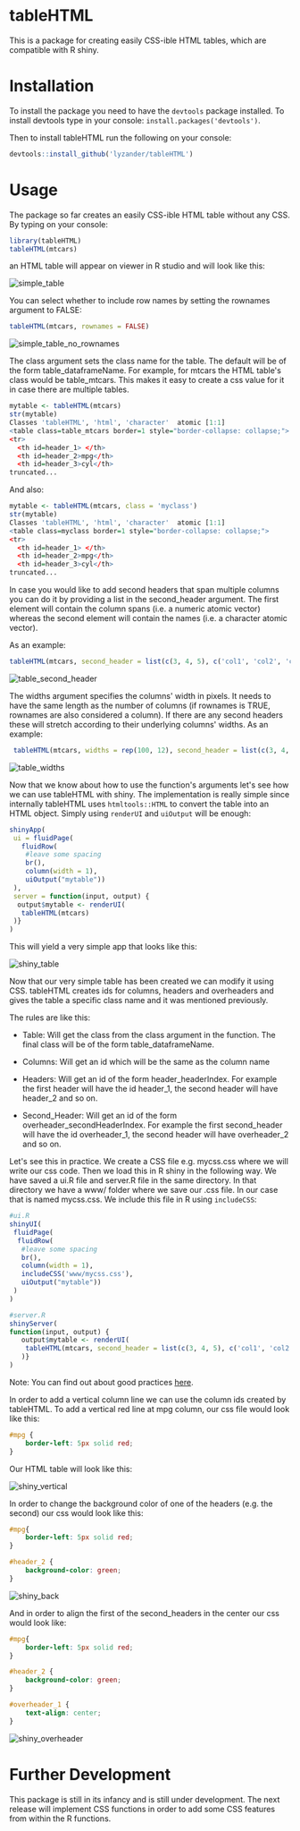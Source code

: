 # tableHTML

This is a package for creating easily CSS-ible HTML tables, which are compatible with R shiny.

# Installation

To install the package you need to have the `devtools` package installed. To install devtools type in your console: `install.packages('devtools')`.

Then to install tableHTML run the following on your console:

```R
devtools::install_github('lyzander/tableHTML')
```

# Usage

The package so far creates an easily CSS-ible HTML table without any CSS. By typing on your console:

```R
library(tableHTML)
tableHTML(mtcars)
```

an HTML table will appear on viewer in R studio and will look like this:

![simple_table](https://github.com/LyzandeR/tableHTML/blob/master/readme_files/simple_table.PNG)

You can select whether to include row names by setting the rownames argument to FALSE:

```R
tableHTML(mtcars, rownames = FALSE)
```

![simple_table_no_rownames](https://github.com/LyzandeR/tableHTML/blob/master/readme_files/table_no_rownames.PNG)

The class argument sets the class name for the table. The default will be of the form table_dataframeName. For example, for mtcars the HTML table's class would be table_mtcars. This makes it easy to create a css value for it in case there are multiple tables.

```R
mytable <- tableHTML(mtcars)
str(mytable)
Classes 'tableHTML', 'html', 'character'  atomic [1:1] 
<table class=table_mtcars border=1 style="border-collapse: collapse;">
<tr>
  <th id=header_1> </th>
  <th id=header_2>mpg</th>
  <th id=header_3>cyl</th>
truncated...
```
And also:

```R
mytable <- tableHTML(mtcars, class = 'myclass')
str(mytable)
Classes 'tableHTML', 'html', 'character'  atomic [1:1] 
<table class=myclass border=1 style="border-collapse: collapse;">
<tr>
  <th id=header_1> </th>
  <th id=header_2>mpg</th>
  <th id=header_3>cyl</th>
truncated...
```

In case you would like to add second headers that span multiple columns you can do it by providing a list in the second_header argument. The first element will contain the column spans (i.e. a numeric atomic vector) whereas the second element will contain the names (i.e. a character atomic vector).

As an example:

```R
tableHTML(mtcars, second_header = list(c(3, 4, 5), c('col1', 'col2', 'col3')))
```

![table_second_header](https://github.com/LyzandeR/tableHTML/blob/master/readme_files/table_second_headers.PNG)

The widths argument specifies the columns' width in pixels. It needs to have the same length as the number of columns (if rownames is TRUE, rownames are also considered a column). If there are any second headers these will stretch according to their underlying columns' widths. As an example:

```R
 tableHTML(mtcars, widths = rep(100, 12), second_header = list(c(3, 4, 5), c('col1', 'col2', 'col3')))
```
![table_widths](https://github.com/LyzandeR/tableHTML/blob/master/readme_files/table_widths.PNG)


Now that we know about how to use the function's arguments let's see how we can use tableHTML with shiny. The implementation is really simple since internally tableHTML uses `htmltools::HTML` to convert the table into an HTML object. Simply using `renderUI` and `uiOutput` will be enough:

```R
shinyApp(
 ui = fluidPage(
   fluidRow(
    #leave some spacing
    br(),
    column(width = 1),
    uiOutput("mytable"))
 ), 
 server = function(input, output) {
  output$mytable <- renderUI( 
   tableHTML(mtcars)
 )}
)
```

This will yield a very simple app that looks like this:

![shiny_table](https://github.com/LyzandeR/tableHTML/blob/master/readme_files/Shiny_table.PNG)

Now that our very simple table has been created we can modify it using CSS. tableHTML creates ids for columns, headers and overheaders and gives the table a specific class name and it was mentioned previously.

The rules are like this:

* Table: Will get the class from the class argument in the function. The final class will be of the form table_dataframeName.

* Columns: Will get an id which will be the same as the column name

* Headers: Will get an id of the form header_headerIndex. For example the first header will have the id header_1, the second header will have header_2 and so on.

* Second_Header: Will get an id of the form overheader_secondHeaderIndex. For example the first second_header will have the id overheader_1, the second header will have overheader_2 and so on.

Let's see this in practice. We create a CSS file e.g. mycss.css where we will write our css code. Then we load this in R shiny in the following way. We have saved a ui.R file and server.R file in the same directory. In that directory we have a www/ folder where we save our .css file. In our case that is named mycss.css. We include this file in R using `includeCSS`:

```R
#ui.R
shinyUI(
 fluidPage(
  fluidRow(
   #leave some spacing
   br(),
   column(width = 1),
   includeCSS('www/mycss.css'),
   uiOutput("mytable"))
 )
)

#server.R
shinyServer(
function(input, output) {
   output$mytable <- renderUI( 
    tableHTML(mtcars, second_header = list(c(3, 4, 5), c('col1', 'col2', 'col3')))
   )}
)
```

Note: You can find out about good practices [here](http://shiny.rstudio.com/articles/css.html).

In order to add a vertical column line we can use the column ids created by tableHTML. To add a vertical red line at mpg column, our css file would look like this:

```CSS
#mpg {
	border-left: 5px solid red;
}
``` 

Our HTML table will look like this:

![shiny_vertical](https://github.com/LyzandeR/tableHTML/blob/master/readme_files/shiny_vertical_line.PNG)

In order to change the background color of one of the headers (e.g. the second) our css would look like this:

```CSS
#mpg{
	border-left: 5px solid red;
}

#header_2 {
	background-color: green;
}
``` 
![shiny_back](https://github.com/LyzandeR/tableHTML/blob/master/readme_files/shiny_header_color.PNG)


And in order to align the first of the second_headers in the center our css would look like:

```CSS
#mpg{
	border-left: 5px solid red;
}

#header_2 {
	background-color: green;
}

#overheader_1 {
	text-align: center;
}
``` 

![shiny_overheader](https://github.com/LyzandeR/tableHTML/blob/master/readme_files/shiny_overheader_center.PNG)

# Further Development

This package is still in its infancy and is still under development. The next release will implement CSS functions in order to add some CSS features from within the R functions.